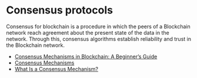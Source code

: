 # Consensus protocols

Consensus for blockchain is a procedure in which the peers of a Blockchain network reach agreement about the present state of the data in the network. Through this, consensus algorithms establish reliability and trust in the Blockchain network. 

- [Consensus Mechanisms in Blockchain: A Beginner’s Guide](https://crypto.com/university/consensus-mechanisms-in-blockchain)
- [Consensus Mechanisms](https://ethereum.org/en/developers/docs/consensus-mechanisms/)
- [What Is a Consensus Mechanism?](https://www.coindesk.com/learn/what-is-a-consensus-mechanism/)
